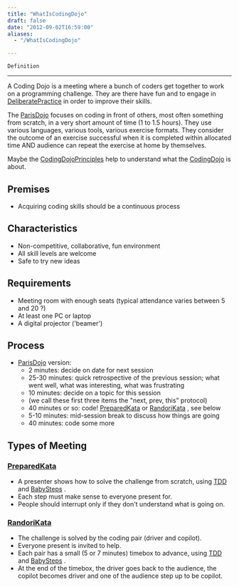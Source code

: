 ```yaml
---
title: "WhatIsCodingDojo"
draft: false
date: "2012-09-02T16:59:00"
aliases:
  - "/WhatIsCodingDojo"

---
```

    Definition
----------

A Coding Dojo is a meeting where a bunch of coders get together to work
on a programming challenge. They are there have fun and to engage in
[DeliberatePractice](/DeliberatePractice) in order to improve their
skills.

The [ParisDojo](/dojo/ParisDojo) focuses on coding in front of others,
most often something from scratch, in a very short amount of time (1 to
1.5 hours). They use various languages, various tools, various exercise
formats. They consider the outcome of an exercise successful when it is
completed within allocated time AND audience can repeat the exercise at
home by themselves.

Maybe the [CodingDojoPrinciples](/CodingDojoPrinciples) help to
understand what the [CodingDojo](/CodingDojo) is about.

Premises
--------

-   Acquiring coding skills should be a continuous process

Characteristics
---------------

-   Non-competitive, collaborative, fun environment
-   All skill levels are welcome
-   Safe to try new ideas

Requirements
------------

-   Meeting room with enough seats (typical attendance varies between 5
    and 20 ?)
-   At least one PC or laptop
-   A digital projector ('beamer')

Process
-------

-   [ParisDojo](/dojo/ParisDojo) version:
    -   2 minutes: decide on date for next session
    -   25-30 minutes: quick retrospective of the previous session; what
        went well, what was interesting, what was frustrating
    -   10 minutes: decide on a topic for this session
    -   (we call these first three items the "next, prev,
        this" protocol)
    -   40 minutes or so: code! [PreparedKata](/PreparedKata) or
        [RandoriKata](/RandoriKata) , see below
    -   5-10 minutes: mid-session break to discuss how things are going
    -   40 minutes: code some more

Types of Meeting
----------------

### [PreparedKata](/PreparedKata)

-   A presenter shows how to solve the challenge from scratch, using
    [TDD](/TestDrivenDevelopment) and [BabySteps](/BabySteps) .
-   Each step must make sense to everyone present for.
-   People should interrupt only if they don't understand what is
    going on.

### [RandoriKata](/RandoriKata)

-   The challenge is solved by the coding pair (driver and copilot).
-   Everyone present is invited to help.
-   Each pair has a small (5 or 7 minutes) timebox to advance, using
    [TDD](/TestDrivenDevelopment) and [BabySteps](/BabySteps) .
-   At the end of the timebox, the driver goes back to the audience, the
    copilot becomes driver and one of the audience step up to
    be copilot.

